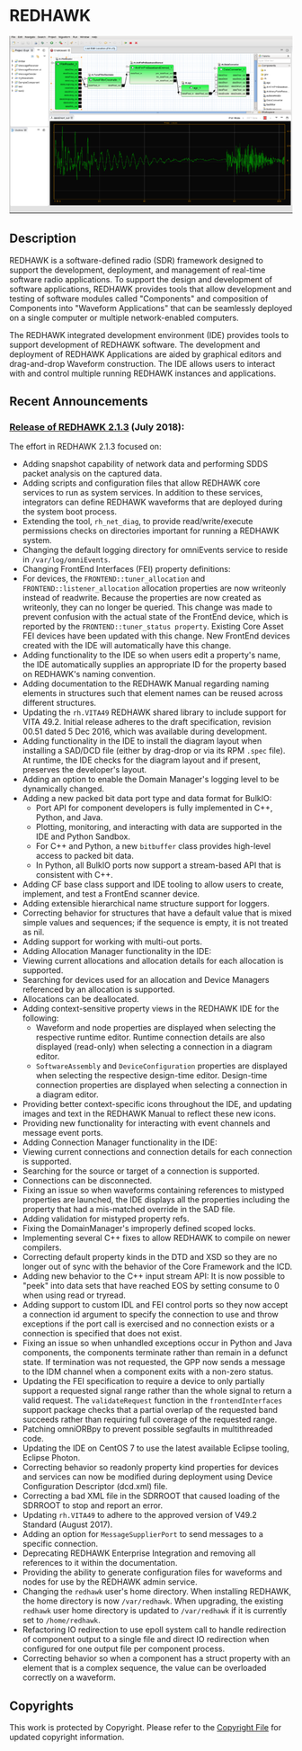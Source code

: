 # REDHAWK
![REDHAWK IDE](images/REDHAWK_ScreenShot_scaled.png)
## Description
REDHAWK is a software-defined radio (SDR) framework designed to support the development, deployment, and management of real-time software radio applications. To support the design and development of software applications, REDHAWK provides tools that allow development and testing of software modules called "Components" and composition of Components into "Waveform Applications" that can be seamlessly deployed on a single computer or multiple network-enabled computers.

The REDHAWK integrated development environment (IDE) provides tools to support development of REDHAWK software. The development and deployment of REDHAWK Applications are aided by graphical editors and drag-and-drop Waveform construction. The IDE allows users to interact with and control multiple running REDHAWK instances and applications.

## Recent Announcements
### **[Release of REDHAWK 2.1.3](https://github.com/redhawksdr/redhawk/releases/tag/2.1.3) (July 2018)**:

The effort in REDHAWK 2.1.3 focused on:

* Adding snapshot capability of network data and performing SDDS packet analysis on the captured data.
* Adding scripts and configuration files that allow REDHAWK core services to run as system services.  In addition to these services, integrators can define REDHAWK waveforms that are deployed during the system boot process.
* Extending the tool, `rh_net_diag`, to provide read/write/execute permissions checks on directories important for running a REDHAWK system.
* Changing the default logging directory for omniEvents service to reside in `/var/log/omniEvents`.
* Changing FrontEnd Interfaces (FEI) property definitions: 
 * For devices, the `FRONTEND::tuner_allocation` and `FRONTEND::listener_allocation` allocation properties are now writeonly instead of readwrite. Because the properties are now created as writeonly, they can no longer be queried. This change was made to prevent confusion with the actual state of the FrontEnd device, which is reported by the `FRONTEND::tuner_status property`. Existing Core Asset FEI devices have been updated with this change. New FrontEnd devices created with the IDE will automatically have this change.
* Adding functionality to the IDE so when users edit a property's name, the IDE automatically supplies an appropriate ID for the property based on REDHAWK's naming convention.
* Adding documentation to the REDHAWK Manual regarding naming elements in structures such that element names can be reused across different structures.
* Updating the `rh.VITA49` REDHAWK shared library to include support for VITA 49.2. Initial release adheres to the draft specification, revision 00.51 dated 5 Dec 2016, which was available during development.
* Adding functionality in the IDE to install the diagram layout when installing a SAD/DCD file (either by drag-drop or via its RPM `.spec` file). At runtime, the IDE checks for the diagram layout and if present, preserves the developer's layout.
* Adding an option to enable the Domain Manager's logging level to be dynamically changed.
* Adding a new packed bit data port type and data format for BulkIO:
  * Port API for component developers is fully implemented in C++, Python, and Java.
  * Plotting, monitoring, and interacting with data are supported in the IDE and Python Sandbox.
  * For C++ and Python, a new `bitbuffer` class provides high-level access to packed bit data.
  * In Python, all BulkIO ports now support a stream-based API that is consistent with C++.
* Adding CF base class support and IDE tooling to allow users to create, implement, and test a FrontEnd scanner device.
* Adding extensible hierarchical name structure support for loggers.
* Correcting behavior for structures that have a default value that is mixed simple values and sequences; if the sequence is empty, it is not treated as nil.
* Adding support for working with multi-out ports.
* Adding Allocation Manager functionality in the IDE:  
 * Viewing current allocations and allocation details for each allocation is supported.
 * Searching for devices used for an allocation and Device Managers referenced by an allocation is supported.
 * Allocations can be deallocated.
* Adding context-sensitive property views in the REDHAWK IDE for the following:
  * Waveform and node properties are displayed when selecting the respective runtime editor.  Runtime connection details are also displayed (read-only) when selecting a connection in a diagram editor.
  * `SoftwareAssembly` and `DeviceConfiguration` properties are displayed when selecting the respective design-time editor. Design-time connection properties are displayed when selecting a connection in a diagram editor.
* Providing better context-specific icons throughout the IDE, and updating images and text in the REDHAWK Manual to reflect these new icons.
* Providing new functionality for interacting with event channels and message event ports.
* Adding Connection Manager functionality in the IDE:
 * Viewing current connections and connection details for each connection is supported.
 * Searching for the source or target of a connection is supported.
 * Connections can be disconnected.
* Fixing an issue so when waveforms containing references to mistyped properties are launched, the IDE displays all the properties including the property that had a mis-matched override in the SAD file.
* Adding validation for mistyped property refs.
* Fixing the DomainManager's improperly defined scoped locks.
* Implementing several C++ fixes to allow REDHAWK to compile on newer compilers.
* Correcting default property kinds in the DTD and XSD so they are no longer out of sync with the behavior of the Core Framework and the ICD.
* Adding new behavior to the C++ input stream API: It is now possible to "peek" into data sets that have reached EOS by setting consume to 0 when using read or tryread.
* Adding support to custom IDL and FEI control ports so they now accept a connection id argument to specify the connection to use and throw exceptions if the port call is exercised and no connection exists or a connection is specified that does not exist.
* Fixing an issue so when unhandled exceptions occur in Python and Java components, the components terminate rather than remain in a defunct state. If termination was not requested, the GPP now sends a message to the IDM channel when a component exits with a non-zero status.
* Updating the FEI specification to require a device to only partially support a requested signal range rather than the whole signal to return a valid request. The `validateRequest` function in the `frontendInterfaces` support package checks that a partial overlap of the requested band succeeds rather than requiring full coverage of the requested range.
* Patching omniORBpy to prevent possible segfaults in multithreaded code.
* Updating the IDE on CentOS 7 to use the latest available Eclipse tooling, Eclipse Photon.
* Correcting behavior so readonly property kind properties for devices and services can now be modified during deployment using Device Configuration Descriptor (dcd.xml) file.
* Correcting a bad XML file in the SDRROOT that caused loading of the SDRROOT to stop and report an error.
* Updating `rh.VITA49` to adhere to the approved version of V49.2 Standard (August 2017).
* Adding an option for `MessageSupplierPort` to send messages to a specific connection.
* Deprecating REDHAWK Enterprise Integration and removing all references to it within the documentation.
* Providing the ability to generate configuration files for waveforms and nodes for use by the REDHAWK admin service.
* Changing the `redhawk` user's home directory. When installing REDHAWK, the home directory is now `/var/redhawk`. When upgrading, the existing `redhawk` user home directory is updated to `/var/redhawk` if it is currently set to `/home/redhawk`.
* Refactoring IO redirection to use epoll system call to handle redirection of component output to a single file and direct IO redirection when configured for one output file per component process.
* Correcting behavior so when a component has a struct property with an element that is a complex sequence, the value can be overloaded correctly on a waveform.

## Copyrights
This work is protected by Copyright. Please refer to the [Copyright File](COPYRIGHT) for updated copyright information.
